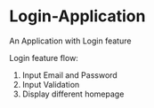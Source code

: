 # Login-Application
An Application with Login feature

Login feature flow:
  1. Input Email and Password
  2. Input Validation
  3. Display different homepage
